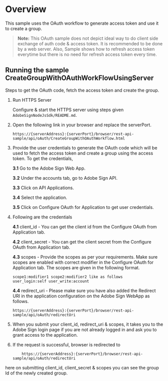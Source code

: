 # Overview
This sample uses the OAuth workflow to generate access token and use it to create a group.

>**Note:** This OAuth sample does not depict ideal way to do client side exchange of auth code & access token. It is recommended to be done by a web server.
 Also, Sample shows how to refresh access token everytime but there is no need for refresh access token every time.

## Running the sample CreateGroupWithOAuthWorkFlowUsingServer 

Steps to get the OAuth code, fetch the access token and create the group.
    

1.  Run HTTPS Server
    
    Configure & start the HTTPS server using steps given `AdobeSignNodeJsSdk/README.md`. 
    
2.  Open the following link in your browser and replace the serverPort. 
    ```
    https://{serverAddress}:{serverPort}/browser/rest-api-sample/api/oAuth/CreateGroupWithOAuthWorkflow.html
    
    ```

3.  Provide the user credentials to generate the OAuth code which will be used to fetch the access token and create a group using 
    the access token. To get the credentials,
    
    **3.1** Go to the Adobe Sign Web App.
    
    **3.2** Under the accounts tab, go to Adobe Sign API.
    
    **3.3** Click on API Applications.
    
    **3.4** Select the application.
    
    **3.5** Click on Configure OAuth for Application to get user credentials.
    
4. Following are the credentials 

    **4.1** client_id - You can get the client id from the Configure OAuth from Application tab.
    
    **4.2** client_secret - You can get the client secret from the Configure OAuth from Application tab.

    **4.3** scopes - Provide the scopes as per your requirements. Make sure scopes are enabled with correct modifier in the Configure OAuth 
    for Application tab. The scopes are given in the following format.
    ```
    scope1:modifier1 scope2:modifier2 like as follows
    user_login:self user_write:account
    
    ```

    **4.4** redirect_uri - Please make sure you have also added the Redirect URI in the application configuration on the Adobe Sign WebApp as follows.
    
    ```
    https://{serverAddress}:{serverPort}/browser/rest-api-sample/api/oAuth/redirectUri
    
    ```
        
5.  When you submit your client_id, redirect_uri & scopes, it takes you to the Adobe Sign login page if you are not
    already logged in and ask you to grant access to the application.
    
6.  If the request is successful, browser is redirected to
    ```
        https://{serverAddress}:{serverPort}/browser/rest-api-sample/api/oAuth/redirectUri
    ```
   here on submitting client_id, client_secret & scopes you can see the group Id of the newly created group. 
  
